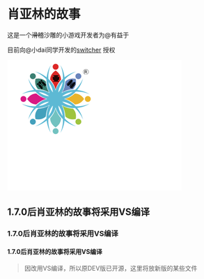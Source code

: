 # 肖亚林的故事
这是一个~~滑稽~~沙雕的小游戏开发者为@有益于 

目前向@小dai同学开发的[switcher](https://github.com/AASQuanDeng/AAS/tree/Switcher) 授权

![](https://raw.githubusercontent.com/youyiyucsz/xyl/master/%E8%82%96%E4%BA%9A%E6%9E%97.png)

## 1.7.0后肖亚林的故事将采用VS编译
### 1.7.0后肖亚林的故事将采用VS编译
#### 1.7.0后肖亚林的故事将采用VS编译
>因改用VS编译，所以原DEV版已开源，这里将放新版的某些文件

